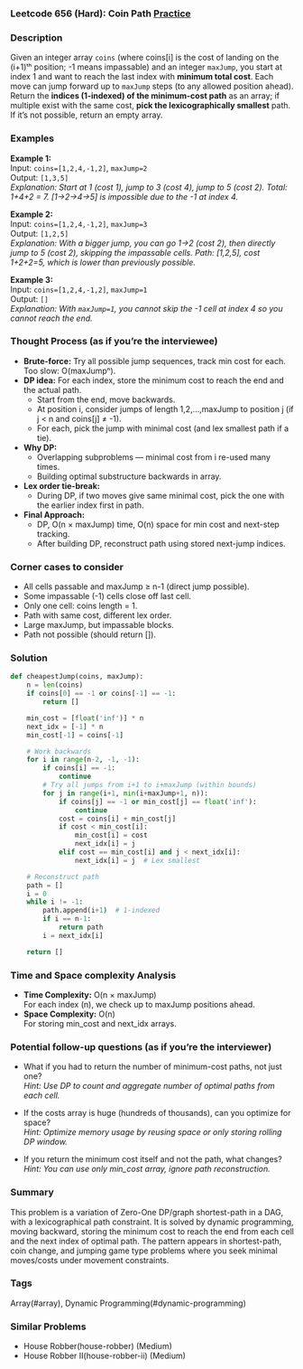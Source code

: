 ### Leetcode 656 (Hard): Coin Path [Practice](https://leetcode.com/problems/coin-path)

### Description  
Given an integer array `coins` (where coins[i] is the cost of landing on the (i+1)ᵗʰ position; -1 means impassable) and an integer `maxJump`, you start at index 1 and want to reach the last index with **minimum total cost**. Each move can jump forward up to `maxJump` steps (to any allowed position ahead).  
Return the **indices (1-indexed) of the minimum-cost path** as an array; if multiple exist with the same cost, **pick the lexicographically smallest** path. If it’s not possible, return an empty array.  

### Examples  

**Example 1:**  
Input: `coins=[1,2,4,-1,2]`, `maxJump=2`  
Output: `[1,3,5]`  
*Explanation: Start at 1 (cost 1), jump to 3 (cost 4), jump to 5 (cost 2). Total: 1+4+2 = 7. [1→2→4→5] is impossible due to the -1 at index 4.*

**Example 2:**  
Input: `coins=[1,2,4,-1,2]`, `maxJump=3`  
Output: `[1,2,5]`  
*Explanation: With a bigger jump, you can go 1→2 (cost 2), then directly jump to 5 (cost 2), skipping the impassable cells. Path: [1,2,5], cost 1+2+2=5, which is lower than previously possible.*

**Example 3:**  
Input: `coins=[1,2,4,-1,2]`, `maxJump=1`  
Output: `[]`  
*Explanation: With `maxJump=1`, you cannot skip the -1 cell at index 4 so you cannot reach the end.*

### Thought Process (as if you’re the interviewee)  
- **Brute-force:** Try all possible jump sequences, track min cost for each. Too slow: O(maxJumpⁿ).
- **DP idea:** For each index, store the minimum cost to reach the end and the actual path.  
  - Start from the end, move backwards.  
  - At position i, consider jumps of length 1,2,...,maxJump to position j (if j < n and coins[j] ≠ -1).
  - For each, pick the jump with minimal cost (and lex smallest path if a tie).
- **Why DP:**  
  - Overlapping subproblems — minimal cost from i re-used many times.  
  - Building optimal substructure backwards in array.
- **Lex order tie-break:**  
  - During DP, if two moves give same minimal cost, pick the one with the earlier index first in path.
- **Final Approach:**  
  - DP, O(n × maxJump) time, O(n) space for min cost and next-step tracking.
  - After building DP, reconstruct path using stored next-jump indices.

### Corner cases to consider  
- All cells passable and maxJump ≥ n-1 (direct jump possible).
- Some impassable (-1) cells close off last cell.
- Only one cell: coins length = 1.
- Path with same cost, different lex order.
- Large maxJump, but impassable blocks.
- Path not possible (should return []).

### Solution

```python
def cheapestJump(coins, maxJump):
    n = len(coins)
    if coins[0] == -1 or coins[-1] == -1:
        return []

    min_cost = [float('inf')] * n
    next_idx = [-1] * n
    min_cost[-1] = coins[-1]

    # Work backwards
    for i in range(n-2, -1, -1):
        if coins[i] == -1:
            continue
        # Try all jumps from i+1 to i+maxJump (within bounds)
        for j in range(i+1, min(i+maxJump+1, n)):
            if coins[j] == -1 or min_cost[j] == float('inf'):
                continue
            cost = coins[i] + min_cost[j]
            if cost < min_cost[i]:
                min_cost[i] = cost
                next_idx[i] = j
            elif cost == min_cost[i] and j < next_idx[i]:
                next_idx[i] = j  # Lex smallest

    # Reconstruct path
    path = []
    i = 0
    while i != -1:
        path.append(i+1)  # 1-indexed
        if i == n-1:
            return path
        i = next_idx[i]

    return []
```

### Time and Space complexity Analysis  

- **Time Complexity:** O(n × maxJump)  
  For each index (n), we check up to maxJump positions ahead.
- **Space Complexity:** O(n)  
  For storing min_cost and next_idx arrays.

### Potential follow-up questions (as if you’re the interviewer)  

- What if you had to return the number of minimum-cost paths, not just one?  
  *Hint: Use DP to count and aggregate number of optimal paths from each cell.*

- If the costs array is huge (hundreds of thousands), can you optimize for space?  
  *Hint: Optimize memory usage by reusing space or only storing rolling DP window.*

- If you return the minimum cost itself and not the path, what changes?  
  *Hint: You can use only min_cost array, ignore path reconstruction.*

### Summary
This problem is a variation of Zero-One DP/graph shortest-path in a DAG, with a lexicographical path constraint. It is solved by dynamic programming, moving backward, storing the minimum cost to reach the end from each cell and the next index of optimal path. The pattern appears in shortest-path, coin change, and jumping game type problems where you seek minimal moves/costs under movement constraints.

### Tags
Array(#array), Dynamic Programming(#dynamic-programming)

### Similar Problems
- House Robber(house-robber) (Medium)
- House Robber II(house-robber-ii) (Medium)